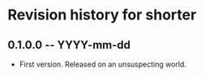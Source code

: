 # Revision history for shorter

## 0.1.0.0 -- YYYY-mm-dd

* First version. Released on an unsuspecting world.
